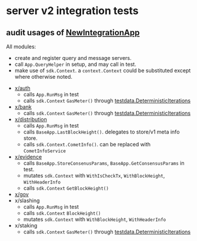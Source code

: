 # server v2 integration tests

## audit usages of [NewIntegrationApp](../../testutil/integration/router.go#L46)

All modules:
- create and register query and message servers. 
- call `App.QueryHelper` in setup, and may call in test.
- make use of `sdk.Context`. a `context.Context` could be substituted except 
where otherwise noted.

* [x/auth](./auth/keeper/msg_server_test.go#L122) 
    * calls `App.RunMsg` in test
    * calls `sdk.Context` `GasMeter()` through [testdata.DeterministicIterations](../../testutil/testdata/grpc_query.go#L73)
* [x/bank](./bank/keeper/deterministic_test.go#L122)
    * calls `sdk.Context` `GasMeter()` through [testdata.DeterministicIterations](../../testutil/testdata/grpc_query.go#L73)
* [x/distribution](./distribution/keeper/msg_server_test.go#L170)
    * calls `App.RunMsg` in test
    * calls `BaseApp.LastBlockHeight()`. delegates to store/v1 meta info store.
    * calls `sdk.Context.CometInfo()`. can be replaced with `CometInfoService`
* [x/evidence](./evidence//keeper/infraction_test.go#L164)
    * calls `BaseApp.StoreConsenusParams`, `BaseApp.GetConsensusParams` in test.
    * mutates `sdk.Context` with `WithIsCheckTx`, `WithBlockHeight`, `WithHeaderInfo`
    * calls `sdk.Context` `GetBlockHeight()`
* [x/gov](./gov/keeper/keeper_test.go#L150)
* x/slashing
    * calls `App.RunMsg` in test
    * calls `sdk.Context` `BlockHeight()`
    * mutates `sdk.Context` with `WithBlockHeight`, `WithHeaderInfo`
* x/staking
    * calls `sdk.Context` `GasMeter()` through [testdata.DeterministicIterations](../../testutil/testdata/grpc_query.go#L73)

